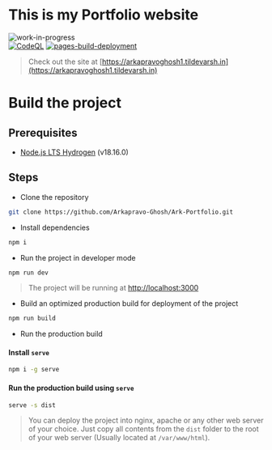 # This is my Portfolio website
![work-in-progress](https://img.shields.io/badge/Work%20In%20Progress-90ee90.svg)\
[![CodeQL](https://github.com/Arkapravo-Ghosh/Ark-Portfolio/actions/workflows/github-code-scanning/codeql/badge.svg)](https://github.com/Arkapravo-Ghosh/Ark-Portfolio/actions/workflows/github-code-scanning/codeql)
[![pages-build-deployment](https://github.com/Arkapravo-Ghosh/Ark-Portfolio/actions/workflows/pages/pages-build-deployment/badge.svg)](https://github.com/Arkapravo-Ghosh/Ark-Portfolio/actions/workflows/pages/pages-build-deployment)
> Check out the site at [https://arkapravoghosh1.tildevarsh.in](https://arkapravoghosh1.tildevarsh.in)

# Build the project

## Prerequisites
- [Node.js LTS Hydrogen](https://nodejs.org/en/) (v18.16.0)

## Steps
- Clone the repository
```bash
git clone https://github.com/Arkapravo-Ghosh/Ark-Portfolio.git
```
- Install dependencies
```bash
npm i
```
- Run the project in developer mode
```bash
npm run dev
```
> The project will be running at [http://localhost:3000](http://localhost:3000)
- Build an optimized production build for deployment of the project
```bash
npm run build
```
- Run the production build
#### Install `serve`
```bash
npm i -g serve
```
#### Run the production build using `serve`
```bash
serve -s dist
```
> You can deploy the project into nginx, apache or any other web server of your choice. Just copy all contents from the `dist` folder to the root of your web server (Usually located at `/var/www/html`).
